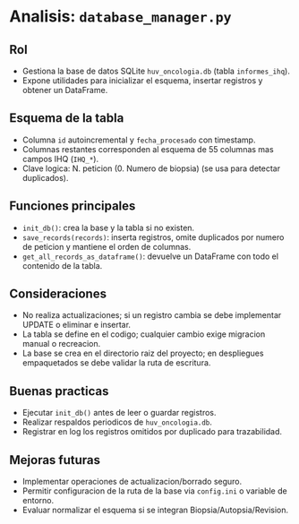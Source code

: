 # Analisis: `database_manager.py`

## Rol
- Gestiona la base de datos SQLite `huv_oncologia.db` (tabla `informes_ihq`).
- Expone utilidades para inicializar el esquema, insertar registros y obtener un DataFrame.

## Esquema de la tabla
- Columna `id` autoincremental y `fecha_procesado` con timestamp.
- Columnas restantes corresponden al esquema de 55 columnas mas campos IHQ (`IHQ_*`).
- Clave logica: N. peticion (0. Numero de biopsia) (se usa para detectar duplicados).

## Funciones principales
- `init_db()`: crea la base y la tabla si no existen.
- `save_records(records)`: inserta registros, omite duplicados por numero de peticion y mantiene el orden de columnas.
- `get_all_records_as_dataframe()`: devuelve un DataFrame con todo el contenido de la tabla.

## Consideraciones
- No realiza actualizaciones; si un registro cambia se debe implementar UPDATE o eliminar e insertar.
- La tabla se define en el codigo; cualquier cambio exige migracion manual o recreacion.
- La base se crea en el directorio raiz del proyecto; en despliegues empaquetados se debe validar la ruta de escritura.

## Buenas practicas
- Ejecutar `init_db()` antes de leer o guardar registros.
- Realizar respaldos periodicos de `huv_oncologia.db`.
- Registrar en log los registros omitidos por duplicado para trazabilidad.

## Mejoras futuras
- Implementar operaciones de actualizacion/borrado seguro.
- Permitir configuracion de la ruta de la base via `config.ini` o variable de entorno.
- Evaluar normalizar el esquema si se integran Biopsia/Autopsia/Revision.